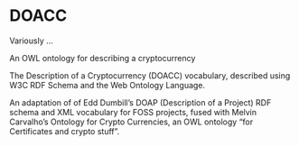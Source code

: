 DOACC
=====

Variously ...

An OWL ontology for describing a cryptocurrency

The Description of a Cryptocurrency (DOACC) vocabulary, described using W3C RDF Schema and the Web Ontology Language.

An adaptation of of Edd Dumbill’s DOAP (Description of a Project) RDF schema and XML vocabulary for FOSS projects, fused with Melvin Carvalho’s Ontology for Crypto Currencies, an OWL ontology “for Certificates and crypto stuff”.
